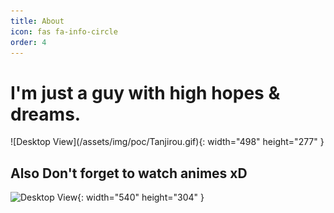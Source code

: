 ```yaml
---
title: About
icon: fas fa-info-circle
order: 4
---
```


<h1> I'm just a guy with high hopes & dreams. </h1>
![Desktop View](/assets/img/poc/Tanjirou.gif){: width="498" height="277" }

<h2> Also Don't forget to watch animes xD </h2>

  ![Desktop View](/assets/img/poc/smileanime.gif){: width="540" height="304" }

